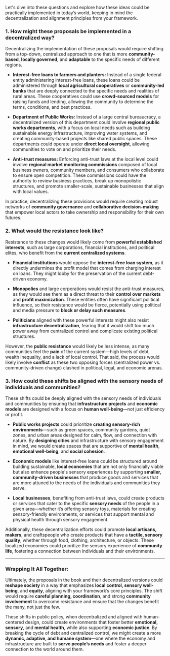 Let's dive into these questions and explore how these ideas could be practically implemented in today’s world, keeping in mind the decentralization and alignment principles from your framework.

### 1. **How might these proposals be implemented in a decentralized way?**

Decentralizing the implementation of these proposals would require shifting from a top-down, centralized approach to one that is more **community-based**, **locally governed**, and **adaptable** to the specific needs of different regions.

- **Interest-free loans to farmers and planters:** Instead of a single federal entity administering interest-free loans, these loans could be administered through **local agricultural cooperatives** or **community-led banks** that are deeply connected to the specific needs and realities of rural areas. These cooperatives could use **crowd-sourced models** for raising funds and lending, allowing the community to determine the terms, conditions, and best practices.
    
- **Department of Public Works:** Instead of a large central bureaucracy, a decentralized version of this department could involve **regional public works departments**, with a focus on local needs such as building sustainable energy infrastructure, improving water systems, and creating community-based projects like shared public spaces. These departments could operate under **direct local oversight**, allowing communities to vote on and prioritize their needs.
    
- **Anti-trust measures:** Enforcing anti-trust laws at the local level could involve **regional market monitoring commissions** composed of local business owners, community members, and consumers who collaborate to ensure open competition. These commissions could have the authority to review business practices, break up monopolistic structures, and promote smaller-scale, sustainable businesses that align with local values.
    

In practice, decentralizing these provisions would require creating robust networks of **community governance** and **collaborative decision-making** that empower local actors to take ownership and responsibility for their own futures.

### 2. **What would the resistance look like?**

Resistance to these changes would likely come from **powerful established interests**, such as large corporations, financial institutions, and political elites, who benefit from the **current centralized systems**.

- **Financial institutions** would oppose the **interest-free loan system**, as it directly undermines the profit model that comes from charging interest on loans. They might lobby for the preservation of the current debt-driven economy.
    
- **Monopolies** and large corporations would resist the anti-trust measures, as they would see them as a direct threat to their **control over markets** and **profit maximization**. These entities often have significant political influence, so their resistance would be fierce, potentially using political and media pressure to **block or delay such measures**.
    
- **Politicians** aligned with these powerful interests might also resist **infrastructure decentralization**, fearing that it would shift too much power away from centralized control and complicate existing political structures.
    

However, the **public resistance** would likely be less intense, as many communities feel the **pain** of the current system—high levels of debt, wealth inequality, and a lack of local control. That said, the process would likely involve **conflict** as these two opposing forces (centralized power vs. community-driven change) clashed in political, legal, and economic arenas.

### 3. **How could these shifts be aligned with the sensory needs of individuals and communities?**

These shifts could be deeply aligned with the sensory needs of individuals and communities by ensuring that **infrastructure projects** and **economic models** are designed with a focus on **human well-being**—not just efficiency or profit.

- **Public works projects** could prioritize **creating sensory-rich environments**—such as green spaces, community gardens, quiet zones, and urban areas designed for calm, flow, and connection with nature. By **designing cities** and infrastructure with sensory engagement in mind, we would create spaces that are supportive of **mental health**, **emotional well-being**, and **social cohesion**.
    
- **Economic models** like interest-free loans could be structured around building sustainable, **local economies** that are not only financially viable but also enhance people's sensory experiences by supporting **smaller, community-driven businesses** that produce goods and services that are more attuned to the needs of the individuals and communities they serve.
    
- **Local businesses**, benefiting from anti-trust laws, could create products or services that cater to the specific **sensory needs** of the people in a given area—whether it’s offering sensory toys, materials for creating sensory-friendly environments, or services that support mental and physical health through sensory engagement.
    

Additionally, these decentralization efforts could promote **local artisans, makers**, and craftspeople who create products that have a **tactile, sensory quality**, whether through food, clothing, architecture, or objects. These localized economies could prioritize the sensory experience of **community life**, fostering a connection between individuals and their environments.

---

### Wrapping It All Together:

Ultimately, the proposals in the book and their decentralized versions could **reshape society** in a way that emphasizes **local control, sensory well-being**, and **equity**, aligning with your framework’s core principles. The shift would require **careful planning, coordination**, and strong **community involvement** to overcome resistance and ensure that the changes benefit the many, not just the few.

These shifts in public policy, when decentralized and aligned with human-centered design, could create environments that foster better **emotional, sensory**, and **mental health**, while also supporting **economic justice**. By breaking the cycle of debt and centralized control, we might create a more **dynamic, adaptive, and humane system**—one where the economy and infrastructure are built to **serve people’s needs** and foster a deeper connection to the world around them.